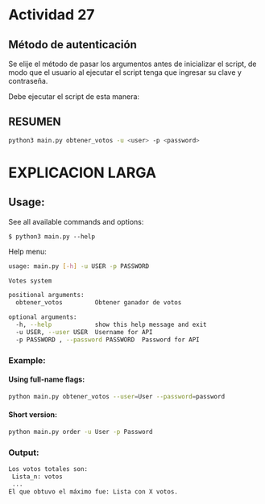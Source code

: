 # Actividad 27

## Método de autenticación

Se elije el método de pasar los argumentos antes de inicializar el script, de modo que el usuario al ejecutar el script tenga que ingresar su clave y contraseña.

Debe ejecutar el script de esta manera:

## RESUMEN

```sh
python3 main.py obtener_votos -u <user> -p <password>
```


# EXPLICACION LARGA

## Usage:

See all available commands and options:
```
$ python3 main.py --help
```

Help menu:
```sh
usage: main.py [-h] -u USER -p PASSWORD

Votes system

positional arguments:
  obtener_votos         Obtener ganador de votos

optional arguments:
  -h, --help            show this help message and exit
  -u USER, --user USER  Username for API
  -p PASSWORD , --password PASSWORD  Password for API

```

### Example:
#### Using full-name flags:
```sh
python main.py obtener_votos --user=User --password=password
```

#### Short version:
```sh
python main.py order -u User -p Password
```

### Output:
```sh
Los votos totales son:
 Lista_n: votos
 ...
El que obtuvo el máximo fue: Lista con X votos.
```